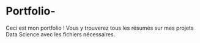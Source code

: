 # Portfolio-
Ceci est mon portfolio ! Vous y trouverez tous les résumés sur mes projets Data Science avec les fichiers nécessaires. 
